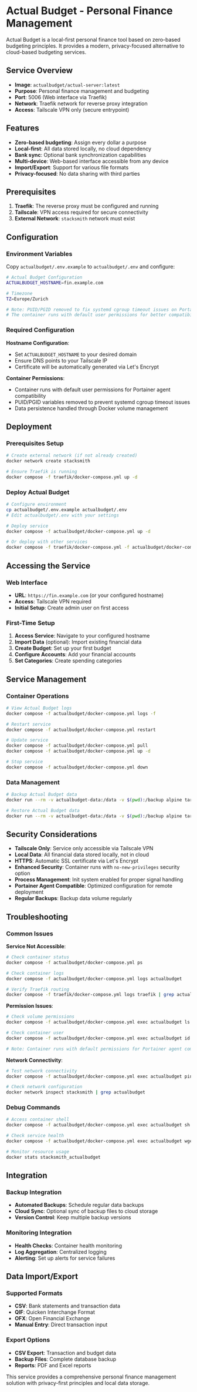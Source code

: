 # Actual Budget - Personal Finance Management

Actual Budget is a local-first personal finance tool based on zero-based budgeting principles. It provides a modern, privacy-focused alternative to cloud-based budgeting services.

## Service Overview

- **Image**: `actualbudget/actual-server:latest`
- **Purpose**: Personal finance management and budgeting
- **Port**: 5006 (Web interface via Traefik)
- **Network**: Traefik network for reverse proxy integration
- **Access**: Tailscale VPN only (secure entrypoint)

## Features

- **Zero-based budgeting**: Assign every dollar a purpose
- **Local-first**: All data stored locally, no cloud dependency
- **Bank sync**: Optional bank synchronization capabilities
- **Multi-device**: Web-based interface accessible from any device
- **Import/Export**: Support for various file formats
- **Privacy-focused**: No data sharing with third parties

## Prerequisites

1. **Traefik**: The reverse proxy must be configured and running
2. **Tailscale**: VPN access required for secure connectivity
3. **External Network**: `stacksmith` network must exist

## Configuration

### Environment Variables

Copy `actualbudget/.env.example` to `actualbudget/.env` and configure:

```bash
# Actual Budget Configuration
ACTUALBUDGET_HOSTNAME=fin.example.com

# Timezone
TZ=Europe/Zurich

# Note: PUID/PGID removed to fix systemd cgroup timeout issues on Portainer agents
# The container runs with default user permissions for better compatibility
```

### Required Configuration

**Hostname Configuration**:
- Set `ACTUALBUDGET_HOSTNAME` to your desired domain
- Ensure DNS points to your Tailscale IP
- Certificate will be automatically generated via Let's Encrypt

**Container Permissions**:
- Container runs with default user permissions for Portainer agent compatibility  
- PUID/PGID variables removed to prevent systemd cgroup timeout issues
- Data persistence handled through Docker volume management

## Deployment

### Prerequisites Setup
```bash
# Create external network (if not already created)
docker network create stacksmith

# Ensure Traefik is running
docker compose -f traefik/docker-compose.yml up -d
```

### Deploy Actual Budget
```bash
# Configure environment
cp actualbudget/.env.example actualbudget/.env
# Edit actualbudget/.env with your settings

# Deploy service
docker compose -f actualbudget/docker-compose.yml up -d

# Or deploy with other services
docker compose -f traefik/docker-compose.yml -f actualbudget/docker-compose.yml up -d
```

## Accessing the Service

### Web Interface
- **URL**: `https://fin.example.com` (or your configured hostname)
- **Access**: Tailscale VPN required
- **Initial Setup**: Create admin user on first access

### First-Time Setup

1. **Access Service**: Navigate to your configured hostname
2. **Import Data** (optional): Import existing financial data
3. **Create Budget**: Set up your first budget
4. **Configure Accounts**: Add your financial accounts
5. **Set Categories**: Create spending categories

## Service Management

### Container Operations
```bash
# View Actual Budget logs
docker compose -f actualbudget/docker-compose.yml logs -f

# Restart service
docker compose -f actualbudget/docker-compose.yml restart

# Update service
docker compose -f actualbudget/docker-compose.yml pull
docker compose -f actualbudget/docker-compose.yml up -d

# Stop service
docker compose -f actualbudget/docker-compose.yml down
```

### Data Management
```bash
# Backup Actual Budget data
docker run --rm -v actualbudget-data:/data -v $(pwd):/backup alpine tar czf /backup/actualbudget-backup.tar.gz /data

# Restore Actual Budget data
docker run --rm -v actualbudget-data:/data -v $(pwd):/backup alpine tar xzf /backup/actualbudget-backup.tar.gz -C /
```

## Security Considerations

- **Tailscale Only**: Service only accessible via Tailscale VPN
- **Local Data**: All financial data stored locally, not in cloud
- **HTTPS**: Automatic SSL certificate via Let's Encrypt
- **Enhanced Security**: Container runs with `no-new-privileges` security option
- **Process Management**: Init system enabled for proper signal handling
- **Portainer Agent Compatible**: Optimized configuration for remote deployment
- **Regular Backups**: Backup data volume regularly

## Troubleshooting

### Common Issues

**Service Not Accessible**:
```bash
# Check container status
docker compose -f actualbudget/docker-compose.yml ps

# Check container logs
docker compose -f actualbudget/docker-compose.yml logs actualbudget

# Verify Traefik routing
docker compose -f traefik/docker-compose.yml logs traefik | grep actualbudget
```

**Permission Issues**:
```bash
# Check volume permissions
docker compose -f actualbudget/docker-compose.yml exec actualbudget ls -la /data

# Check container user
docker compose -f actualbudget/docker-compose.yml exec actualbudget id

# Note: Container runs with default permissions for Portainer agent compatibility
```

**Network Connectivity**:
```bash
# Test network connectivity
docker compose -f actualbudget/docker-compose.yml exec actualbudget ping traefik

# Check network configuration
docker network inspect stacksmith | grep actualbudget
```

### Debug Commands

```bash
# Access container shell
docker compose -f actualbudget/docker-compose.yml exec actualbudget sh

# Check service health
docker compose -f actualbudget/docker-compose.yml exec actualbudget wget -qO- http://localhost:5006/health || echo "Health check failed"

# Monitor resource usage
docker stats stacksmith_actualbudget
```

## Integration

### Backup Integration
- **Automated Backups**: Schedule regular data backups
- **Cloud Sync**: Optional sync of backup files to cloud storage
- **Version Control**: Keep multiple backup versions

### Monitoring Integration  
- **Health Checks**: Container health monitoring
- **Log Aggregation**: Centralized logging
- **Alerting**: Set up alerts for service failures

## Data Import/Export

### Supported Formats
- **CSV**: Bank statements and transaction data
- **QIF**: Quicken Interchange Format
- **OFX**: Open Financial Exchange
- **Manual Entry**: Direct transaction input

### Export Options
- **CSV Export**: Transaction and budget data
- **Backup Files**: Complete database backup
- **Reports**: PDF and Excel reports

This service provides a comprehensive personal finance management solution with privacy-first principles and local data storage.